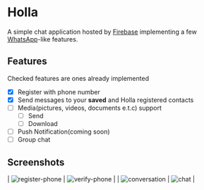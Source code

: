 # Holla

A simple chat application hosted by [Firebase][firebase-url] implementing a few [WhatsApp][whatsapp-url]-like  features.

[firebase-url]: https://firebase.google.com/ "Firebase"
[whatsapp-url]: https://www.whatsapp.com/ "WhatsApp"

## Features
Checked features are ones already implemented

- [x] Register with phone number
- [x] Send messages to your **saved** and Holla registered contacts
- [ ] Media(pictures, videos, documents e.t.c) support
    - [ ] Send
    - [ ] Download
- [ ] Push Notification(coming soon)
- [ ] Group chat

## Screenshots

| ![register-phone][register-phone] | ![verify-phone][verify-phone] |
| ![conversation][conversation] | ![chat][chat] |

[register-phone]: screenshots/register-phone.png "Phone registration"
[verify-phone]: screenshots/verify-phone.png "Phone verification"
[conversation]: screenshots/conversation.png "Conversation"
[chat]: screenshots/chat.png "Single person chat"